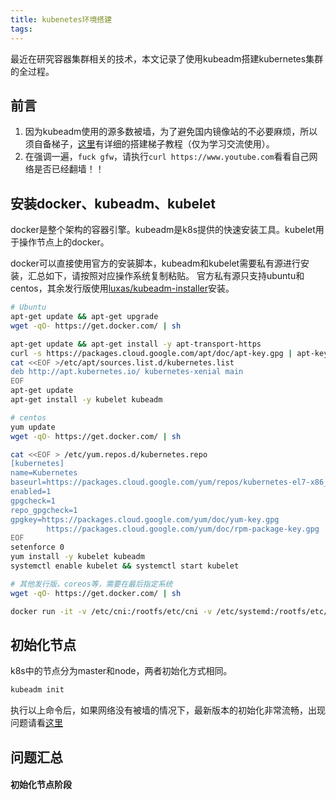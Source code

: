 ```yaml
---
title: kubenetes环境搭建
tags:
---
```


最近在研究容器集群相关的技术，本文记录了使用kubeadm搭建kubernetes集群的全过程。

<!-- more -->

## 前言
1. 因为kubeadm使用的源多数被墙，为了避免国内镜像站的不必要麻烦，所以须自备梯子，[这里](#)有详细的搭建梯子教程（仅为学习交流使用）。
2. 在强调一遍，`fuck gfw`，请执行`curl https://www.youtube.com`看看自己网络是否已经翻墙！！

## 安装docker、kubeadm、kubelet
docker是整个架构的容器引擎。kubeadm是k8s提供的快速安装工具。kubelet用于操作节点上的docker。

docker可以直接使用官方的安装脚本，kubeadm和kubelet需要私有源进行安装，汇总如下，请按照对应操作系统复制粘贴。
官方私有源只支持ubuntu和centos，其余发行版使用[luxas/kubeadm-installer](https://github.com/luxas/kubeadm-installer)安装。

```bash
# Ubuntu
apt-get update && apt-get upgrade
wget -qO- https://get.docker.com/ | sh

apt-get update && apt-get install -y apt-transport-https
curl -s https://packages.cloud.google.com/apt/doc/apt-key.gpg | apt-key add -
cat <<EOF >/etc/apt/sources.list.d/kubernetes.list
deb http://apt.kubernetes.io/ kubernetes-xenial main
EOF
apt-get update
apt-get install -y kubelet kubeadm

# centos
yum update
wget -qO- https://get.docker.com/ | sh

cat <<EOF > /etc/yum.repos.d/kubernetes.repo
[kubernetes]
name=Kubernetes
baseurl=https://packages.cloud.google.com/yum/repos/kubernetes-el7-x86_64
enabled=1
gpgcheck=1
repo_gpgcheck=1
gpgkey=https://packages.cloud.google.com/yum/doc/yum-key.gpg
        https://packages.cloud.google.com/yum/doc/rpm-package-key.gpg
EOF
setenforce 0
yum install -y kubelet kubeadm
systemctl enable kubelet && systemctl start kubelet

# 其他发行版，coreos等，需要在最后指定系统
wget -qO- https://get.docker.com/ | sh

docker run -it -v /etc/cni:/rootfs/etc/cni -v /etc/systemd:/rootfs/etc/systemd -v /opt:/rootfs/opt -v /usr/bin:/rootfs/usr/bin luxas/kubeadm-installer [ubuntu/centos/coreos/debian/fedora]
```

## 初始化节点
k8s中的节点分为master和node，两者初始化方式相同。

```bash
kubeadm init
```

执行以上命令后，如果网络没有被墙的情况下，最新版本的初始化非常流畅，出现问题请看[这里](#初始化节点阶段)



## 问题汇总

#### 初始化节点阶段

